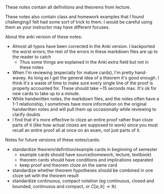 These notes contain all definitions and theorems from lecture.

These notes also contain class and homework examples that I found challenging/I felt had some sort of trick to them. I would be careful using them as your instructor may have different focuses.

About the anki version of these notes:
- Almost all typos have been corrected in the Anki version. I backported the worst errors; the rest of the errors in these markdown files are up to the reader to catch
	- Thus some things are explained in the Anki extra field but not in these notes
- When I'm reviewing (especially for mature cards), I'm pretty hand-wavey. As long as I get the general idea of a theorem it's good enough. I think it's a waste of time to make sure every single line of the proof is properly accounted for. These should take ~15 seconds max. It's ok for new cards to take up to a minute.
- While handwritten notes, the markdown files, and the notes often have a 1-1 relationship, I sometimes have more information on the original handwritten notes and will pull them up occasionally while reviewing to clarify doubts
- I find that it's more effective to cloze an entire proof rather than cloze parts of it (like how actual clozes are supposed to work) since you must recall an entire proof all at once on an exam, not just parts of it.

Notes for future versions of these notes/cards:
- standardize theorem/definition/example cards in beginning of semester
	- example cards should have source(homework, lecture, textbook)
	- theorem cards should have conditions and implications separated
	- keep proof and theorem cloze on the same card
- standardize whether theorem hypotheses should be combined in one cloze set with the theorem result
- standardize continuous, compact notation (eg continuous, closed and bounded, continuous and compact, or $C[a, b] \to \mathbb{R}$)
